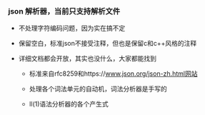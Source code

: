 ### json 解析器，当前只支持解析文件

- 不处理字符编码问题，因为实在搞不定

- 保留空白，标准json不接受注释，但也是保留c和c++风格的注释

- 详细文档都会开放，其实也没什么，大家都能找到

    - 标准来自rfc8259和https://www.json.org/json-zh.html网站

    - 处理各个词法单元的自动机，词法分析器是手写的
    
    - ll(1)语法分析器的各个产生式
